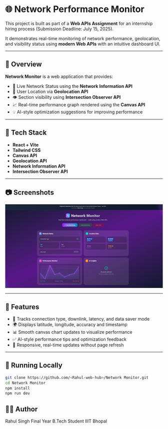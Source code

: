 # 🌐 Network Performance Monitor

This project is built as part of a **Web APIs Assignment** for an internship hiring process (Submission Deadline: July 15, 2025).

It demonstrates real-time monitoring of network performance, geolocation, and visibility status using **modern Web APIs** with an intuitive dashboard UI.

---

## 📌 Overview

**Network Monitor** is a web application that provides:

- 📶 Live Network Status using the **Network Information API**
- 📍 User Location via **Geolocation API**
- 👁️ Section visibility using **Intersection Observer API**
- 📈 Real-time performance graph rendered using the **Canvas API**
- 💡 AI-style optimization suggestions for improving performance

---

## 🧪 Tech Stack

- **React + Vite**
- **Tailwind CSS**
- **Canvas API**
- **Geolocation API**
- **Network Information API**
- **Intersection Observer API**

---

## 📷 Screenshots

![Dashboard Screenshot](https://github.com/Rahul-web-hub/Network-Monitor/blob/main/image.png) <!-- Optional, add your own if available -->

---

## 🧠 Features

- 📡 Tracks connection type, downlink, latency, and data saver mode
- 🌍 Displays latitude, longitude, accuracy and timestamp
- 📊 Smooth canvas chart updates to visualize performance
- ✅ AI-style performance tips and optimization feedback
- 🔁 Responsive, real-time updates without page refresh

---

## 🚀 Running Locally

```bash
git clone https://github.com/<Rahul-web-hub>/Network Monitor.git
cd Network Monitor
npm install
npm run dev
```
## 🙋‍♂️ Author
Rahul Singh
Final Year B.Tech Student
IIIT Bhopal
